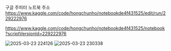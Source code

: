 구글 주피터 노트북 주소
https://www.kaggle.com/code/hongchunho/notebookde4f431525/edit/run/229222976

https://www.kaggle.com/code/hongchunho/notebookde4f431525/notebook?scriptVersionId=229222976

![2025-03-23 224126](https://github.com/user-attachments/assets/5f380230-817a-4640-9414-ba185c7c77ae)
![2025-03-23 230338](https://github.com/user-attachments/assets/83973352-3c47-48ce-b88a-e19413509a32)
